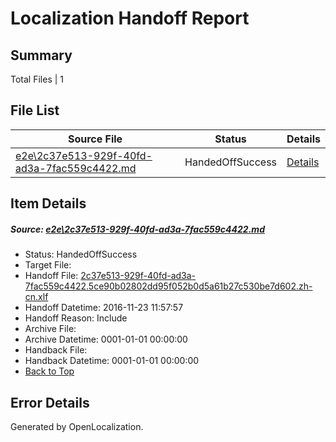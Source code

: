 # <a name='report-top'></a> Localization Handoff Report

## Summary
 Total Files | 1

## File List
 Source File | Status | Details 
 ----------- | ------ | ------- 
 [e2e\2c37e513-929f-40fd-ad3a-7fac559c4422.md](https://github.com/OpenLocalizationTestOrg/ol-test0/blob/40227450588301bc56ff78991e553066bf2b3601/e2e/2c37e513-929f-40fd-ad3a-7fac559c4422.md) | HandedOffSuccess | [Details](#051863579cbbe4e92b89f9a5935499d8a852eca91)

## Item Details
##### <a name='051863579cbbe4e92b89f9a5935499d8a852eca91'></a> Source: [e2e\2c37e513-929f-40fd-ad3a-7fac559c4422.md](https://github.com/OpenLocalizationTestOrg/ol-test0/blob/40227450588301bc56ff78991e553066bf2b3601/e2e/2c37e513-929f-40fd-ad3a-7fac559c4422.md)
* Status: HandedOffSuccess
* Target File: 
* Handoff File: [2c37e513-929f-40fd-ad3a-7fac559c4422.5ce90b02802dd95f052b0d5a61b27c530be7d602.zh-cn.xlf](https://github.com/OpenLocalizationTestOrg/ol-test0-handoff/blob/7eced39c92f5350bc94afbeda8582875b4e5534b/ol-handoff/OpenLocalizationTestOrg/ol-test0-zhcn/qimu/ht/2c37e513-929f-40fd-ad3a-7fac559c4422.5ce90b02802dd95f052b0d5a61b27c530be7d602.zh-cn.xlf)
* Handoff Datetime: 2016-11-23 11:57:57
* Handoff Reason: Include
* Archive File: 
* Archive Datetime: 0001-01-01 00:00:00
* Handback File: 
* Handback Datetime: 0001-01-01 00:00:00
* [Back to Top](#report-top)


## Error Details

Generated by OpenLocalization.
